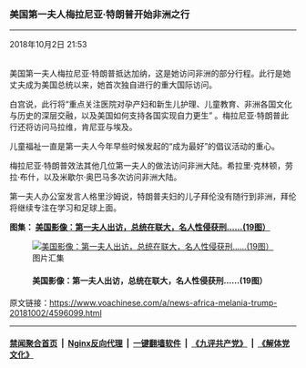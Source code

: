 ### 美国第一夫人梅拉尼亚·特朗普开始非洲之行
------------------------

<div class="published">
 <span class="date" title="中国时间">
  <time datetime="2018-10-02T21:53:24+08:00">
   2018年10月2日 21:53
  </time>
 </span>
</div>
<br/>
<div class="wsw">
 <p>
  美国第一夫人梅拉尼亚·特朗普抵达加纳，这是她访问非洲的部分行程。此行是她丈夫成为美国总统以来，她首次独自进行的重大国际访问。
 </p>
 <p>
  白宫说，此行将“重点关注医院对孕产妇和新生儿护理、儿童教育、非洲各国文化与历史的深层交融，以及美国如何支持各国实现自力更生” 。梅拉尼亚·特朗普此行还将访问马拉维，肯尼亚与埃及。
 </p>
 <p>
  儿童福祉一直是第一夫人今年早些时候发起的“成为最好”的倡议活动的重心。
 </p>
 <p>
  梅拉尼亚·特朗普效法其他几位第一夫人的做法访问非洲大陆。希拉里·克林顿，劳拉·布什，以及米歇尔·奥巴马多次访问非洲大陆。
 </p>
 <p>
  第一夫人办公室发言人格里沙姆说，特朗普夫妇的儿子拜伦没有随行到非洲，拜伦将继续专注在学习和足球上面。
 </p>
 <p>
  <strong>
   图集：
   <a class="wsw__a" href="https://www.voachinese.com/a/4588708.html">
    <span class="title">
     美国影像：第一夫人出访，总统在联大，名人性侵获刑……(19图）
    </span>
   </a>
  </strong>
 </p>
 <div class="wsw__embed">
  <figure class="media-gallery-embed overlay-wrap js-media-expand" data-lbox-gallery="true" data-lbox-gallery-url="/a/4588708.html">
   <a href="https://www.voachinese.com/a/4588708.html" title="美国影像：第一夫人出访，总统在联大，名人性侵获刑……(19图）">
    <div class="img-wrap">
     <div class="thumb thumb16_9">
      <img alt="美国影像：第一夫人出访，总统在联大，名人性侵获刑……(19图）" src="https://gdb.voanews.com/39B455FC-36F6-4B8B-8B51-22BE7A1513A8_w250_r1_s.jpg"/>
     </div>
     <span class="ico ico-gallery ico--media-type ico--xl">
     </span>
     <span class="ico ico-gallery ico--media-expand ico--rounded">
     </span>
    </div>
   </a>
   <figcaption class="d-flex flex-wrap overlay-content">
    <span class="label label--media label--inverted m-l-sm">
     图片汇集
    </span>
    <h4 class="title title--media title--inverted m-l-sm">
     美国影像：第一夫人出访，总统在联大，名人性侵获刑……(19图）
    </h4>
   </figcaption>
   <div>
    <div data-lbox-gallery-item-src="https://gdb.voanews.com/39B455FC-36F6-4B8B-8B51-22BE7A1513A8_w1024_q10_s.jpg" data-lbox-gallery-item-title="美国第一夫人梅拉尼娅&amp;middot;特朗普在加纳首都阿克拉访问医院，看望儿童 （2018年10月2日）。加纳是她访问非洲的第一站。此行是她丈夫成为美国总统以来她首次独自进行的重大国际访问。 白宫说，此行将&amp;ldquo;重点关注医院对孕产妇和新生儿护理、儿童教育、非洲各国文化与历史的深层交融，以及美国如何支持各国实现自力更生&amp;rdquo; 。梅拉尼亚&amp;middot;特朗普此行还将访问马拉维，肯尼亚与埃及。">
    </div>
    <div data-lbox-gallery-item-src="https://gdb.voanews.com/39365632-D291-4DC5-8712-EA28511FFFAE_w1024_q10_s.jpg" data-lbox-gallery-item-title="美国第一夫人梅拉尼娅&amp;middot;特朗普在加纳首都阿克拉访问医院，受到儿童及其家长的欢迎，有儿童献上玩具熊， 泰迪熊服装上的英文，含义是&amp;ldquo;成为最佳&amp;rdquo;，这是梅拉尼娅倡导的运动的主题口号（2018年10月2日）。">
    </div>
    <div data-lbox-gallery-item-src="https://gdb.voanews.com/EF1DB227-8521-4169-AD37-C1F7B3FC3DC9_w1024_q10_s.jpg" data-lbox-gallery-item-title="美国总统特朗普2018年9月26日在纽约联合国总部主持联合国安理会会议。上午10点，他宣布会议开始，并首先代表美国发言。他抨击伊朗在中东扩散导弹，是世界恐怖主义的支持者；他为美国退出伊朗核协议辩护，表示这种单方面交易为伊朗发展核导提供了资金。然后特朗普话锋一转，警告中国不要干预美国的中期选举。">
    </div>
    <div data-lbox-gallery-item-src="https://gdb.voanews.com/D7DC2A4E-AFAC-4AB6-8F4E-9B71D3370BBF_w1024_q10_s.jpg" data-lbox-gallery-item-title="2015年9月26日，在纽约联合国大会期间，总统特朗普在新闻发布会上讲话时，记者举手提问。">
    </div>
    <div data-lbox-gallery-item-src="https://gdb.voanews.com/B665E5D3-9C30-44E6-AF59-1CF40BC4CA69_w1024_q10_s.jpg" data-lbox-gallery-item-title="在美国纽约市举行的联合国大会期间，美国第一夫人梅拉尼娅&amp;middot;特朗普在美国驻联合国代表团主办的招待会上发表主题为&amp;ldquo;成为最佳者&amp;rdquo;的演讲（2018年9月26日）。">
    </div>
    <div data-lbox-gallery-item-src="https://gdb.voanews.com/9CF791B3-F796-4BB8-B6FD-14875F32C641_w1024_q10_s.jpg" data-lbox-gallery-item-title="美国著名喜剧演员比尔&amp;middot;考斯比在宾州诺里斯敦蒙哥马利郡法院参加了量刑听证后离开法庭（2018年9月25日） 。9月25日法官以暴力性侵罪判处考斯比3到10年监禁。被认定为&amp;ldquo;性暴力罪犯&amp;rdquo;意味着考斯比将被要求每季度向当局报告；他将上黑名单，名单发送给邻居和学校；他还必须终生接受强制性的咨询。在判决前，检察官要求判处考斯比5到10年监禁。他的辩护律师则要求判处软禁在家，理由是他年事已高，健康不佳，不太可能再犯罪，而且被指控的事年代久远，最晚的发生在2005年。&amp;nbsp;">
    </div>
    <div data-lbox-gallery-item-src="https://gdb.voanews.com/FAD8517B-FBDF-48F8-BB7C-22CF70C5A91A_w1024_q10_s.jpg" data-lbox-gallery-item-title="安德里亚&amp;middot;康斯坦德（左）在记者会上（2015年9月12日）。考斯比因为2004年在其宾夕法尼亚州家中下药和性侵康斯坦德而被判犯有严重猥亵等三项重罪。康斯坦德等60多名妇女都指控考斯比性侵，但只有她的指控导致考斯比被定罪。">
    </div>
    <div data-lbox-gallery-item-src="https://gdb.voanews.com/6BDE93E6-77F8-44B4-A8B2-53654FAE40E9_w1024_q10_s.jpg" data-lbox-gallery-item-title="美国著名喜剧演员比尔&amp;middot;考斯比在宾州诺里斯敦蒙哥马利郡法院参加了量刑听证后离开法庭（2018年9月25日） 。考斯比曾主演1980年代的电视系列喜剧&amp;ldquo;考斯比秀&amp;rdquo;(The Cosby Show)，名动一时。">
    </div>
    <div data-lbox-gallery-item-src="https://gdb.voanews.com/39DD9999-FBCF-49A6-853E-27F4A0EE2322_w1024_q10_s.jpg" data-lbox-gallery-item-title="美国总统特朗普等高官2018年9月26日在纽约联合国总部的联合国安理会会议上。 他左侧是联合国秘书长安东尼奥&amp;middot;古特雷斯。特朗普说：&amp;ldquo;中国一直在试图干预我们11月即将举行的2018年选举，以反对我的政府。他们不想让我或我们赢得选举，因为我是在贸易上挑战中国的第一个总统。我们在贸易上正在胜出，在每个层面上胜出。我们不希望他们来插手或干预我们的选举。&amp;rdquo;">
    </div>
    <div data-lbox-gallery-item-src="https://gdb.voanews.com/A945074B-5B7A-4564-9A95-5DDA92B240E1_w1024_q10_s.jpg" data-lbox-gallery-item-title="中国外交部长王毅倾听美国总统特朗普2018年9月26日在纽约联合国总部向联合国安理会发表讲话。王毅在听到特朗普的上述指责时表情有点意外，随后他耸了耸肩。王毅在发言的最后，不点名地作了回应。他说：&amp;ldquo;中国历来坚持不干涉内政原则，这是中国的外交传统，也得到国际社会的普遍赞誉，我们过去、现在和将来都不会干涉任何国家的内政，我们也不接受任何对中国的无端指责。我们呼吁其它的国家也能恪守联合国宪章的宗旨，不得干涉别的国家的内政。&amp;rdquo;">
    </div>
    <div data-lbox-gallery-item-src="https://gdb.voanews.com/BE83B104-05C1-417F-B936-BC45EDE26B2A_w1024_q10_s.jpg" data-lbox-gallery-item-title="美国总统特朗普2018年9月25日在美国纽约联合国总部举行的第73届联合国大会上发表讲话。">
    </div>
    <div data-lbox-gallery-item-src="https://gdb.voanews.com/EC6653FD-1F27-4146-92C4-E46F0FB3EF5C_w1024_q10_s.jpg" data-lbox-gallery-item-title="在美国纽约市举行的联合国大会期间，美国第一夫人梅拉尼娅&amp;middot;特朗普在美国驻联合国代表团主办的招待会上发表主题为&amp;ldquo;成为最佳者&amp;rdquo;的演讲（2018年9月26日）。">
    </div>
    <div data-lbox-gallery-item-src="https://gdb.voanews.com/B97BFF75-3573-40B4-8742-DC843263D66F_w1024_q10_s.jpg" data-lbox-gallery-item-title="2018年9月25日，在纽约的特朗普国际酒店和塔楼前，抗议者游行，反对总统特朗普的政策，也反对他访问纽约市。">
    </div>
    <div data-lbox-gallery-item-src="https://gdb.voanews.com/205EE370-DE0F-47E2-AD74-9013EF42D81E_w1024_q10_s.jpg" data-lbox-gallery-item-title="2018年9月24日，美国空军&amp;ldquo;雷鸟三角洲&amp;rdquo;示范中队飞越旧金山金门大桥。这是雷鸟在参加加州首府航空展之后返回内利斯空军基地。">
    </div>
    <div data-lbox-gallery-item-src="https://gdb.voanews.com/34610F22-C295-496D-AD98-3CF10FD419F6_w1024_q10_s.jpg" data-lbox-gallery-item-title="为美国之音撰稿的美国名记者格莱塔&amp;middot;范&amp;middot;萨斯特伦（女）在美国众议院外交委员会听证会上作证。">
    </div>
    <div data-lbox-gallery-item-src="https://gdb.voanews.com/47C2C3B8-F7CC-4413-A780-C6E66C450ECD_w1024_q10_s.jpg" data-lbox-gallery-item-title="中国电动汽车初创公司NIO Inc.的车辆停在纽约证券交易所前面，以庆祝该公司于2018年9月12日在美国纽约首次公开募股（IPO）。">
    </div>
    <div data-lbox-gallery-item-src="https://gdb.voanews.com/9EDC06E8-A42C-4A88-8963-AB4A25AD5A93_w1024_q10_s.jpg" data-lbox-gallery-item-title="美国宇航员从太空站上拍摄的飓风佛罗伦斯的景象（2018年9月10日，美国宇航局图片）。">
    </div>
    <div data-lbox-gallery-item-src="https://gdb.voanews.com/309C965E-666D-44F5-801F-59CC2A7C6EF2_w1024_q10_s.jpg" data-lbox-gallery-item-title="在佛罗伦萨飓风到来之前，2018年9月11日，在维吉尼亚州维吉尼亚海滩，冲浪者下海。">
    </div>
    <div data-lbox-gallery-item-src="https://gdb.voanews.com/9192E4B5-F454-4FAC-A224-F8BBD2698418_w1024_q10_s.jpg" data-lbox-gallery-item-title="佛罗伦萨飓风逼近美国南卡罗来纳州的默特尔海滩，拉斯&amp;middot;刘易斯在沙滩上寻找贝壳。">
    </div>
    <div data-lbox-gallery-item-src="https://gdb.voanews.com/12D0EF55-436E-48C4-81CC-7779952C57DA_w1024_q10_s.jpg" data-lbox-gallery-item-title="Melania Trump forges ahead as first lady with Africa trip">
    </div>
   </div>
  </figure>
 </div>
 <p>
 </p>
</div>

原文链接：https://www.voachinese.com/a/news-africa-melania-trump-20181002/4596099.html


------------------------
#### [禁闻聚合首页](https://github.com/gfw-breaker/banned-news/blob/master/README.md) &nbsp;|&nbsp; [Nginx反向代理](https://github.com/gfw-breaker/open-proxy/blob/master/README.md) &nbsp;|&nbsp;  [一键翻墙软件](https://github.com/gfw-breaker/nogfw/blob/master/README.md) &nbsp;|&nbsp; [《九评共产党》](https://github.com/gfw-breaker/9ping.md/blob/master/README.md#九评之一评共产党是什么) &nbsp;|&nbsp; [《解体党文化》](https://github.com/gfw-breaker/jtdwh.md/blob/master/README.md#绪论)